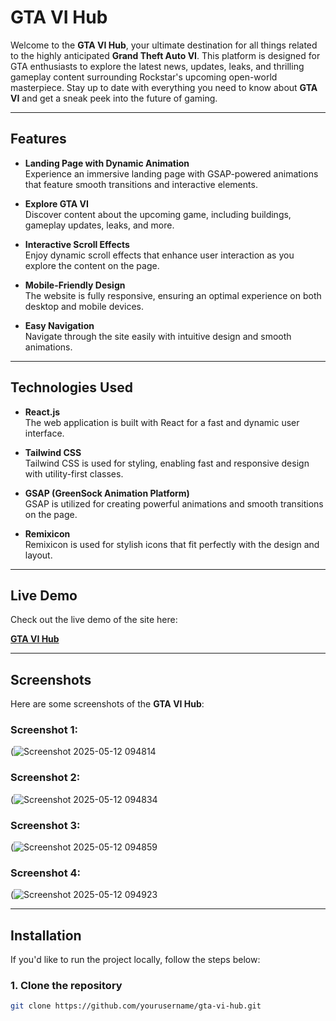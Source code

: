# GTA VI Hub

Welcome to the **GTA VI Hub**, your ultimate destination for all things related to the highly anticipated **Grand Theft Auto VI**. This platform is designed for GTA enthusiasts to explore the latest news, updates, leaks, and thrilling gameplay content surrounding Rockstar's upcoming open-world masterpiece. Stay up to date with everything you need to know about **GTA VI** and get a sneak peek into the future of gaming.

---

## Features

- **Landing Page with Dynamic Animation**  
  Experience an immersive landing page with GSAP-powered animations that feature smooth transitions and interactive elements.

- **Explore GTA VI**  
  Discover content about the upcoming game, including buildings, gameplay updates, leaks, and more.

- **Interactive Scroll Effects**  
  Enjoy dynamic scroll effects that enhance user interaction as you explore the content on the page.

- **Mobile-Friendly Design**  
  The website is fully responsive, ensuring an optimal experience on both desktop and mobile devices.

- **Easy Navigation**  
  Navigate through the site easily with intuitive design and smooth animations.

---

## Technologies Used

- **React.js**  
  The web application is built with React for a fast and dynamic user interface.

- **Tailwind CSS**  
  Tailwind CSS is used for styling, enabling fast and responsive design with utility-first classes.

- **GSAP (GreenSock Animation Platform)**  
  GSAP is utilized for creating powerful animations and smooth transitions on the page.

- **Remixicon**  
  Remixicon is used for stylish icons that fit perfectly with the design and layout.

---

## Live Demo

Check out the live demo of the site here:

[**GTA VI Hub**](https://gta-vi-chi.vercel.app/)

---

## Screenshots

Here are some screenshots of the **GTA VI Hub**:

### Screenshot 1:  
(![Screenshot 2025-05-12 094814](https://github.com/user-attachments/assets/76bc8a3d-7075-4155-9f77-cb34ba04e4d5)


### Screenshot 2:  
(![Screenshot 2025-05-12 094834](https://github.com/user-attachments/assets/0cd9987f-f22f-43de-bcc7-75d245e9bc9c)


### Screenshot 3:  
(![Screenshot 2025-05-12 094859](https://github.com/user-attachments/assets/cf4265c3-1347-4305-a521-5a13584fb305)


### Screenshot 4:  
(![Screenshot 2025-05-12 094923](https://github.com/user-attachments/assets/4d9bf0e2-2484-412f-ac18-fd500f014c93)


---

## Installation

If you'd like to run the project locally, follow the steps below:

### 1. Clone the repository

```bash
git clone https://github.com/yourusername/gta-vi-hub.git

